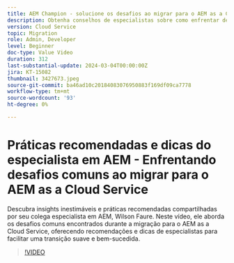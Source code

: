 ```yaml
---
title: AEM Champion - solucione os desafios ao migrar para o AEM as a Cloud Service
description: Obtenha conselhos de especialistas sobre como enfrentar desafios comuns ao migrar para o AEM as a Cloud Service do campeão do AEM, Wilson Faure.
version: Cloud Service
topic: Migration
role: Admin, Developer
level: Beginner
doc-type: Value Video
duration: 312
last-substantial-update: 2024-03-04T00:00:00Z
jira: KT-15082
thumbnail: 3427673.jpeg
source-git-commit: ba46ad10c20184083076950883f169df09ca7778
workflow-type: tm+mt
source-wordcount: '93'
ht-degree: 0%

---
```



# Práticas recomendadas e dicas do especialista em AEM - Enfrentando desafios comuns ao migrar para o AEM as a Cloud Service

Descubra insights inestimáveis e práticas recomendadas compartilhadas por seu colega especialista em AEM, Wilson Faure. Neste vídeo, ele aborda os desafios comuns encontrados durante a migração para o AEM as a Cloud Service, oferecendo recomendações e dicas de especialistas para facilitar uma transição suave e bem-sucedida.

>[!VIDEO](https://video.tv.adobe.com/v/3427673/?learn=on)
